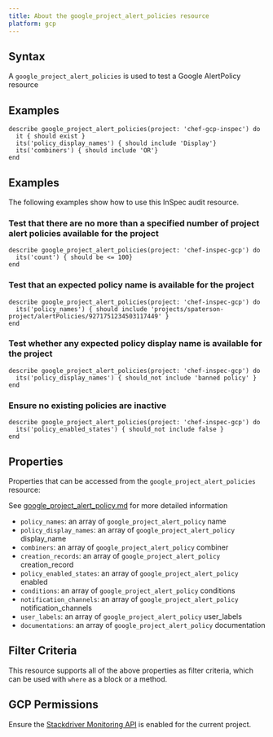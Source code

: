 ```yaml
---
title: About the google_project_alert_policies resource
platform: gcp
---
```


## Syntax
A `google_project_alert_policies` is used to test a Google AlertPolicy resource

## Examples
```
describe google_project_alert_policies(project: 'chef-gcp-inspec') do
  it { should exist }
  its('policy_display_names') { should include 'Display'}
  its('combiners') { should include 'OR'}
end
```

## Examples

The following examples show how to use this InSpec audit resource.

### Test that there are no more than a specified number of project alert policies available for the project

    describe google_project_alert_policies(project: 'chef-inspec-gcp') do
      its('count') { should be <= 100}
    end

### Test that an expected policy name is available for the project

    describe google_project_alert_policies(project: 'chef-inspec-gcp') do
      its('policy_names') { should include 'projects/spaterson-project/alertPolicies/9271751234503117449' }
    end

### Test whether any expected policy display name is available for the project

    describe google_project_alert_policies(project: 'chef-inspec-gcp') do
      its('policy_display_names') { should_not include 'banned policy' }
    end

### Ensure no existing policies are inactive

    describe google_project_alert_policies(project: 'chef-inspec-gcp') do
      its('policy_enabled_states') { should_not include false }
    end

## Properties
Properties that can be accessed from the `google_project_alert_policies` resource:

See [google_project_alert_policy.md](google_project_alert_policy.md) for more detailed information
  * `policy_names`: an array of `google_project_alert_policy` name
  * `policy_display_names`: an array of `google_project_alert_policy` display_name
  * `combiners`: an array of `google_project_alert_policy` combiner
  * `creation_records`: an array of `google_project_alert_policy` creation_record
  * `policy_enabled_states`: an array of `google_project_alert_policy` enabled
  * `conditions`: an array of `google_project_alert_policy` conditions
  * `notification_channels`: an array of `google_project_alert_policy` notification_channels
  * `user_labels`: an array of `google_project_alert_policy` user_labels
  * `documentations`: an array of `google_project_alert_policy` documentation

## Filter Criteria
This resource supports all of the above properties as filter criteria, which can be used
with `where` as a block or a method.

## GCP Permissions

Ensure the [Stackdriver Monitoring API](https://console.cloud.google.com/apis/library/monitoring.googleapis.com/) is enabled for the current project.
